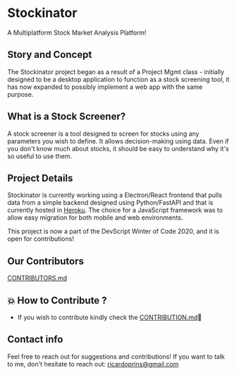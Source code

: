 # Stockinator
A Multiplatform Stock Market Analysis Platform!

## Story and Concept
The Stockinator project began as a result of a Project Mgmt class - initially designed to be a desktop application to function as a stock screening tool, it has now expanded to possibly implement a web app with the same purpose.

## What is a Stock Screener?
A stock screener is a tool designed to screen for stocks using any parameters you wish to define. It allows decision-making using data. Even if you don't know much about stocks, it should be easy to understand why it's so useful to use them.

## Project Details
Stockinator is currently working using a Electron/React frontend that pulls data from a simple backend designed using Python/FastAPI and that is currently hosted in [Heroku](https://stockinator-data.herokuapp.com/stock/MSFT). The choice for a JavaScript framework was to allow easy migration for both mobile and web environments.

This project is now a part of the DevScript Winter of Code 2020, and it is open for contributions!

## Our Contributors

[CONTRIBUTORS.md](/CONTRIBUTORS.md)


## 💥 How to Contribute ?
- If you wish to contribute kindly check the [CONTRIBUTION.md](https://github.com/ricardoprins/stockinator/blob/master/CONTRIBUTION.md)🤝
## Contact info
Feel free to reach out for suggestions and contributions! If you want to talk to me, don't hesitate to reach out: ricardoprins@gmail.com

